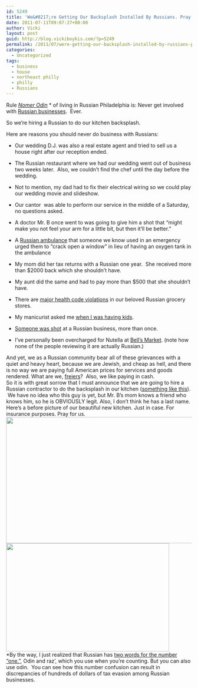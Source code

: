 ```yaml
---
id: 5249
title: 'We&#8217;re Getting Our Backsplash Installed By Russians. Pray for us.'
date: 2011-07-11T09:07:27+00:00
author: Vicki
layout: post
guid: http://blog.vickiboykis.com/?p=5249
permalink: /2011/07/were-getting-our-backsplash-installed-by-russians-pray-for-us/
categories:
  - Uncategorized
tags:
  - business
  - house
  - northeast philly
  - philly
  - Russians
---
```

Rule <a href="http://shininghappypeople.net/rwotd/blog4.php/2009/07/08/-176" target="_blank"><em>Nomer Odin</em></a> * of living in Russian Philadelphia is: Never get involved with <a href="http://blog.vickiboykis.com/2011/03/25/friday-links-52/" target="_blank">Russian businesses</a>.  Ever.

So we&#8217;re hiring a Russian to do our kitchen backsplash.

Here are reasons you should never do business with Russians:

  * Our wedding D.J. was also a real estate agent and tried to sell us a house right after our reception ended.
  * The Russian restaurant where we had our wedding went out of business two weeks later.  Also, we couldn&#8217;t find the chef until the day before the wedding.
  * Not to mention, my dad had to fix their electrical wiring so we could play our wedding movie and slideshow.

  * Our cantor  was able to perform our service in the middle of a Saturday, no questions asked.
  * A doctor Mr. B once went to was going to give him a shot that &#8220;might make you not feel your arm for a little bit, but then it&#8217;ll be better.&#8221;
  * A <a href="http://blog.vickiboykis.com/2011/04/26/a-guide-to-questionable-russian-careers-or-seryozha-that-guy-with-the-ambulance/" target="_blank">Russian ambulance</a> that someone we know used in an emergency urged them to &#8220;crack open a window&#8221; in lieu of having an oxygen tank in the ambulance
  * My mom did her tax returns with a Russian one year.  She received more than $2000 back which she shouldn&#8217;t have.
  * My aunt did the same and had to pay more than $500 that she shouldn&#8217;t have.
  * There are <a href="http://philly.everyblock.com/food-inspections/oct21-net-cost-market-705771/" target="_blank">major health code violations</a> in our beloved Russian grocery stores.
  * My manicurist asked me <a href="http://blog.vickiboykis.com/2011/04/04/manicures-for-cheap-jewish-werewolves-and-other-ethnic-minorities/" target="_blank">when I was having kids</a>.
  * <a href="http://www.russianphilly.com/board/topic.asp?TOPIC_ID=2043" target="_blank">Someone was shot</a> at a Russian business, more than once.
  * I&#8217;ve personally been overcharged for Nutella at <a href="http://www.yelp.com/biz/bells-market-philadelphia" target="_blank">Bell&#8217;s Market</a>. (note how none of the people reviewing it are actually Russian.)

<div>
  And yet, we as a Russian community bear all of these grievances with a quiet and heavy heart, because we are Jewish, and cheap as hell, and there is no way we are paying full American prices for services and goods rendered. What are we, <a href="http://www.haaretz.com/print-edition/opinion/thou-shalt-not-be-a-freier-1.211247" target="_blank">freiers</a>?  Also, we like paying in cash.
</div>

<div>
  So it is with great sorrow that I must announce that we are going to hire a Russian contractor to do the backsplash in our kitchen (<a href="http://www.modernfurnitureideas.net/wp-content/uploads/2011/04/Modern-Glass-Tile-Backsplash.jpg" target="_blank">something like this</a>).  We have no idea who this guy is yet, but Mr. B&#8217;s mom knows a friend who knows him, so he is OBVIOUSLY legit. Also, I don&#8217;t think he has a last name.
</div>

<div>
  Here&#8217;s a before picture of our beautiful new kitchen. Just in case. For insurance purposes. Pray for us.
</div>

<div>
  <a href="http://blog.vickiboykis.com/wp-content/uploads/2011/06/DSC_0590.jpg"><img class="aligncenter size-full wp-image-5100" title="DSC_0590" src="http://blog.vickiboykis.com/wp-content/uploads/2011/06/DSC_0590.jpg" alt="" width="516" height="343" /></a>
</div>

<div>
  <a href="http://blog.vickiboykis.com/wp-content/uploads/2011/06/DSC_0591.jpg"><img class="aligncenter size-full wp-image-5101" title="DSC_0591" src="http://blog.vickiboykis.com/wp-content/uploads/2011/06/DSC_0591.jpg" alt="" width="442" height="294" /></a>
</div>

<div>
  *By the way, I just realized that Russian has <a href="http://answers.yahoo.com/question/index?qid=20091113131756AALDkMr" target="_blank">two words for the number &#8220;one.&#8221;</a>, Odin and raz&#8217;, which you use when you&#8217;re counting. But you can also use odin.  You can see how this number confusion can result in discrepancies of hundreds of dollars of tax evasion among Russian businesses.
</div>